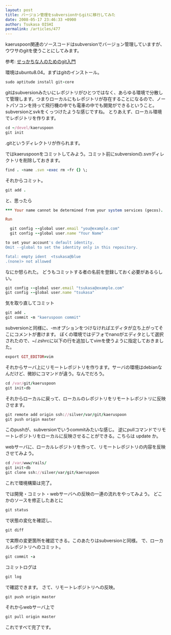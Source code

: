 ```yaml
---
layout: post
title: バージョン管理をsubversionからgitに移行してみた
date: 2008-05-17 23:46:33 +0900
author: Tsukasa OISHI
permalink: /articles/477
---
```


kaeruspoon関連のソースコードはsubversionでバージョン管理していますが、ウワサのgitを使うことにしてみます。

参考: [せっかちな人のためのgit入門](http://blog.champierre.com/archives/670)

環境はubuntu8.04。まずはgitのインストール。

```ruby
sudo aptitude install git-core
```

gitはsubversionみたいにレポジトリがひとつではなく、あらゆる環境で分散して管理します。つまりローカルにもレポジトリが存在することになるので、ノートパソコンを持って飛行機の中でも電車の中でも開発ができるということ。subversionとsvkをくっつけたような感じですね。
とりあえず、ローカル環境でレポジトリを作ります。

```ruby
cd ~/devel/kaeruspoon
git init
```

.gitというディレクトリが作られます。

ではkaeruspoonをコミットしてみよう。コミット前にsubversionの.svnディレクトリを削除しておきます。

```ruby
find . -name .svn -exec rm -fr {} \;
```

それからコミット。

```ruby
git add .
```

と、思ったら

```ruby
*** Your name cannot be determined from your system services (gecos).

Run

  git config --global user.email "you@example.com"
  git config --global user.name "Your Name"

to set your account's default identity.
Omit --global to set the identity only in this repository.

fatal: empty ident  <tsukasa@blue
.(none)> not allowed
```

なにか怒られた。
どうもコミットする者の名前を登録しておく必要があるらしい。

```ruby
git config --global user.email "tsukasa@example.com"
git config --global user.name "tsukasa"
```

気を取り直してコミット

```ruby
git add .
git commit -m "kaeruspoon commit"
```

subversionと同様に、-mオプションをつけなければエディタが立ち上がってそこにコメントが書けます。
ぼくの環境ではデフォでnanoがエディタとして選択されたので、~/.zshrcに以下の行を追加してvimを使うように指定しておきました。

```ruby
export GIT_EDITOR=vim
```

それからサーバ上にリモートレポジトリを作ります。サーバの環境はdebianなんだけど、微妙にコマンドが違う。なんでだろう。

```ruby
cd /var/git/kaeruspoon
git init-db
```

それからローカルに戻って、ローカルのレポジトリをリモートレポジトリに反映させます。

```ruby
git remote add origin ssh://silver/var/git/kaeruspoon
git push origin master 
```

このpushが、subversionでいうcommitみたいな感じ。
逆にpullコマンドでリモートレポジトリをローカルに反映させることができる。こちらは update か。

webサーバに、ローカルレポジトリを作って、リモートレポジトリの内容を反映させてみよう。

```ruby
cd /var/www/rails/
git init-db
git clone ssh://silver/var/git/kaeruspoon
```

これで環境構築は完了。

では開発・コミット・webサーバへの反映の一連の流れをやってみよう。
どこかのソースを修正したあとに

```ruby
git status
```

で状態の変化を確認し、

```ruby
git diff
```

で実際の変更箇所を確認できる。このあたりはsubversionと同様。
で、ローカルレポジトリへのコミット。

```ruby
git commit -a
```

コミットログは

```ruby
git log
```

で確認できます。
さて、リモートレポジトリへの反映。

```ruby
git push origin master
```

それからwebサーバ上で

```ruby
git pull origin master
```

これですべて完了です。

